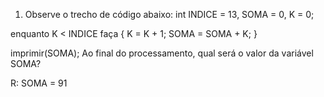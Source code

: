 1) Observe o trecho de código abaixo:
int INDICE = 13, SOMA = 0, K = 0;

enquanto K < INDICE faça
{
K = K + 1;
SOMA = SOMA + K;
}

imprimir(SOMA);
Ao final do processamento, qual será o valor da variável SOMA?

R: SOMA = 91
